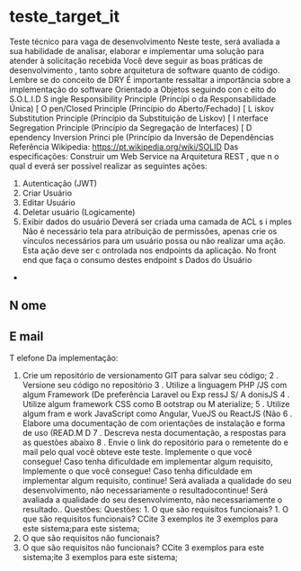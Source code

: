 # teste_target_it


Teste técnico para vaga de desenvolvimento
Neste teste, será avaliada a sua habilidade de analisar, elaborar e implementar uma solução
para atender à solicitação recebida Você deve seguir as boas práticas de desenvolvimento , tanto
sobre arquitetura de software quanto de código.
Lembre
se do conceito de DRY
É importante ressaltar a importância sobre a implementação do software Orientado a Objetos
seguindo con c eito do S.O.L.I.D
S ingle Responsibility Principle (Princípi o da Responsabilidade Única)
[
O pen/Closed Principle (Princípio do Aberto/Fechado)
[
L iskov Substitution Principle (Princípio da Substituição de Liskov)
[
I nterface Segregation Principle (Princípio da Segregação de Interfaces)
[
D ependency Inversion Princi ple (Princípio da Inversão de Dependências
Referência Wikipedia:
https://pt.wikipedia.org/wiki/SOLID
Das especificações:
Construir um Web Service na Arquitetura REST
, que n o qual d everá ser possível realizar as
seguintes ações:
1. Autenticação (JWT)
2. Criar Usuário
3. Editar Usuário
4. Deletar usuário (Logicamente)
5. Exibir dados do usuário
Deverá ser criada uma camada de ACL
s i mples
Não é necessário tela para atribuição de permissões, apenas crie os vínculos necessários para um
usuário possa ou não realizar uma ação. Esta ação deve ser c ontrolada nos endpoints da aplicação.
No
front end que faça o consumo destes endpoint s
Dados do Usuário
-
N ome
-
E mail
-
T elefone
Da implementação:
1. Crie um repositório de versionamento GIT para salvar seu código;
2
. Versione seu código no repositório
3
. Utilize a linguagem PHP /JS com algum Framework (De preferência Laravel ou
Exp ressJ S/ A donisJS
4
. Utilize algum framework CSS como B ootstrap ou M aterialize;
5
. Utilize algum fram e work JavaScript como Angular, VueJS ou ReactJS (Não
6
. Elabore uma documentação de com orientações de instalação e forma de uso (READ.M D
7
. Descreva nesta documentação, a respostas para as questões abaixo
8 . Envie o link do repositório para o remetente do e mail pelo qual você obteve este teste.
Implemente o que você consegue! Caso tenha dificuldade em implementar algum requisito,
Implemente o que você consegue! Caso tenha dificuldade em implementar algum requisito, continue! Será avaliada a qualidade do seu desenvolvimento, não necessariamente o resultadocontinue! Será avaliada a qualidade do seu desenvolvimento, não necessariamente o resultado..
Questões:
Questões: 1. O que são requisitos funcionais? 1. O que são requisitos funcionais? CCite 3 exemplos ite 3 exemplos para este sistema;para este sistema;
2. O que são requisitos não funcionais?
2. O que são requisitos não funcionais? CCite 3 exemplos para este sistema;ite 3 exemplos para este sistema;
